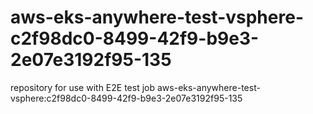 # aws-eks-anywhere-test-vsphere-c2f98dc0-8499-42f9-b9e3-2e07e3192f95-135
repository for use with E2E test job aws-eks-anywhere-test-vsphere:c2f98dc0-8499-42f9-b9e3-2e07e3192f95-135
